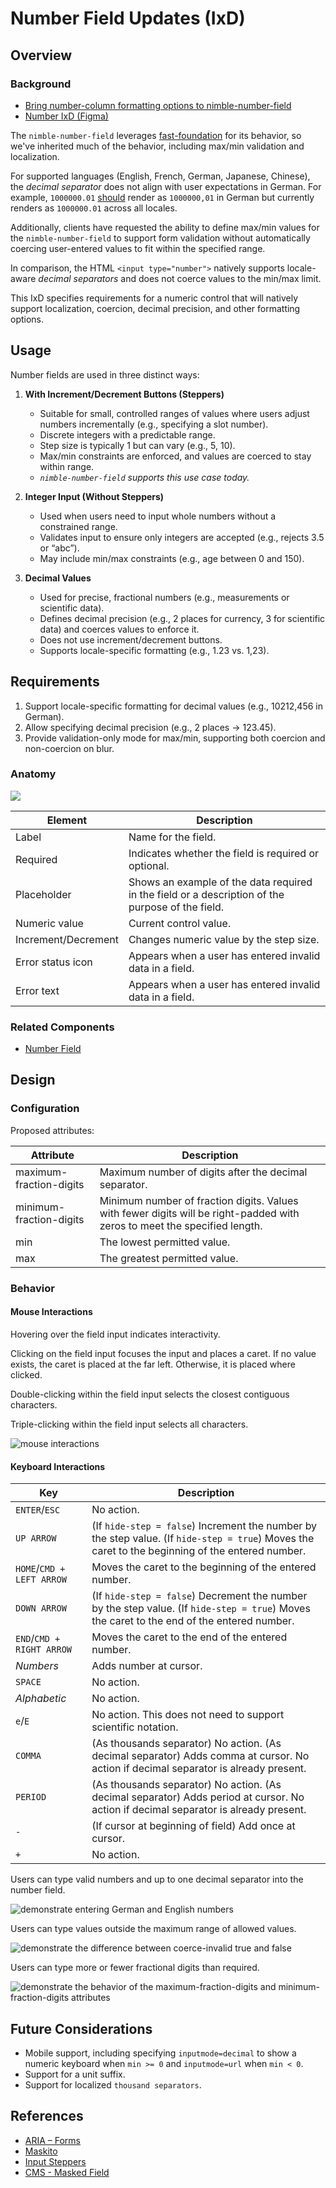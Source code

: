 # Number Field Updates (IxD)

## Overview

### Background

- [Bring number-column formatting options to nimble-number-field](https://github.com/ni/nimble/issues/1855)
- [Number IxD (Figma)](https://www.figma.com/design/r2yGNQNVFdE7cBO9CyHmQx/Nimble---IxD?node-id=1603-3464)

The `nimble-number-field` leverages
[fast-foundation](https://github.com/ni/fast/blob/archives/fast-element-1/packages/web-components/fast-foundation/src/number-field/number-field.ts)
for its behavior, so we've inherited much of the behavior, including max/min
validation and localization.

For supported languages (English, French, German, Japanese, Chinese), the
_decimal separator_ does not align with user expectations in German. For
example, `1000000.01`
[should](https://randombits.dev/articles/number-localization/locale-list) render
as `1000000,01` in German but currently renders as `1000000.01` across all
locales.

Additionally, clients have requested the ability to define max/min values for
the `nimble-number-field` to support form validation without automatically
coercing user-entered values to fit within the specified range.

In comparison, the HTML `<input type="number">` natively supports locale-aware
_decimal separators_ and does not coerce values to the min/max limit.

This IxD specifies requirements for a numeric control that will natively support
localization, coercion, decimal precision, and other formatting options.

## Usage

Number fields are used in three distinct ways:

1. **With Increment/Decrement Buttons (Steppers)**

    - Suitable for small, controlled ranges of values where users adjust numbers
      incrementally (e.g., specifying a slot number).
    - Discrete integers with a predictable range.
    - Step size is typically 1 but can vary (e.g., 5, 10).
    - Max/min constraints are enforced, and values are coerced to stay within
      range.
    - _`nimble-number-field` supports this use case today._

2. **Integer Input (Without Steppers)**

    - Used when users need to input whole numbers without a constrained range.
    - Validates input to ensure only integers are accepted (e.g., rejects 3.5 or
      “abc”).
    - May include min/max constraints (e.g., age between 0 and 150).

3. **Decimal Values**
    - Used for precise, fractional numbers (e.g., measurements or scientific
      data).
    - Defines decimal precision (e.g., 2 places for currency, 3 for scientific
      data) and coerces values to enforce it.
    - Does not use increment/decrement buttons.
    - Supports locale-specific formatting (e.g., 1.23 vs. 1,23).

## Requirements

1. Support locale-specific formatting for decimal values (e.g., 10212,456 in
   German).
2. Allow specifying decimal precision (e.g., 2 places → 123.45).
3. Provide validation-only mode for max/min, supporting both coercion and
   non-coercion on blur.

### Anatomy

![ ](spec-images/number-field-anatomy.png)

| Element             | Description                                                                                      |
| ------------------- | ------------------------------------------------------------------------------------------------ |
| Label               | Name for the field.                                                                              |
| Required            | Indicates whether the field is required or optional.                                             |
| Placeholder         | Shows an example of the data required in the field or a description of the purpose of the field. |
| Numeric value       | Current control value.                                                                           |
| Increment/Decrement | Changes numeric value by the step size.                                                          |
| Error status icon   | Appears when a user has entered invalid data in a field.                                         |
| Error text          | Appears when a user has entered invalid data in a field.                                         |

### Related Components

- [Number Field](https://nimble.ni.dev/storybook/index.html?path=/docs/components-number-field--docs)

## Design

### Configuration

Proposed attributes:

| Attribute               | Description                                                                                                               |
| ----------------------- | ------------------------------------------------------------------------------------------------------------------------- |
| maximum-fraction-digits | Maximum number of digits after the decimal separator.                                                                     |
| minimum-fraction-digits | Minimum number of fraction digits. Values with fewer digits will be right-padded with zeros to meet the specified length. |
| min                     | The lowest permitted value.                                                                                               |
| max                     | The greatest permitted value.                                                                                             |

### Behavior

#### Mouse Interactions

Hovering over the field input indicates interactivity.

Clicking on the field input focuses the input and places a caret. If no value
exists, the caret is placed at the far left. Otherwise, it is placed where
clicked.

Double-clicking within the field input selects the closest contiguous
characters.

Triple-clicking within the field input selects all characters.

![mouse interactions](./spec-images/localized-number-input-cursor-click.png)

#### Keyboard Interactions

| Key                       | Description                                                                                                                                      |
| ------------------------- | ------------------------------------------------------------------------------------------------------------------------------------------------ |
| `ENTER`/`ESC`             | No action.                                                                                                                                       |
| `UP ARROW`                | (If `hide-step = false`) Increment the number by the step value. (If `hide-step = true`) Moves the caret to the beginning of the entered number. |
| `HOME`/`CMD + LEFT ARROW` | Moves the caret to the beginning of the entered number.                                                                                          |
| `DOWN ARROW`              | (If `hide-step = false`) Decrement the number by the step value. (If `hide-step = true`) Moves the caret to the end of the entered number.       |
| `END`/`CMD + RIGHT ARROW` | Moves the caret to the end of the entered number.                                                                                                |
| _Numbers_                 | Adds number at cursor.                                                                                                                           |
| `SPACE`                   | No action.                                                                                                                                       |
| _Alphabetic_              | No action.                                                                                                                                       |
| `e`/`E`                   | No action. This does not need to support scientific notation.                                                                                    |
| `COMMA`                   | (As thousands separator) No action. (As decimal separator) Adds comma at cursor. No action if decimal separator is already present.              |
| `PERIOD`                  | (As thousands separator) No action. (As decimal separator) Adds period at cursor. No action if decimal separator is already present.             |
| `-`                       | (If cursor at beginning of field) Add once at cursor.                                                                                            |
| `+`                       | No action.                                                                                                                                       |

Users can type valid numbers and up to one decimal separator into the number
field.

![demonstrate entering German and English numbers](./spec-images/localized-number-input.png)

Users can type values outside the maximum range of allowed values.

![demonstrate the difference between coerce-invalid true and false](./spec-images/coerce-number-input.png)

Users can type more or fewer fractional digits than required.

![demonstrate the behavior of the maximum-fraction-digits and minimum-fraction-digits attributes](./spec-images/fraction-digits-number-input.png)

## Future Considerations

- Mobile support, including specifying `inputmode=decimal` to show a numeric
  keyboard when `min >= 0` and `inputmode=url` when `min < 0`.
- Support for a unit suffix.
- Support for localized `thousand separators`.

## References

- [ARIA – Forms](https://usability.yale.edu/web-accessibility/articles/forms)
- [Maskito](https://maskito.dev/kit/number)
- [Input Steppers](https://usability.yale.edu/web-accessibility/articles/forms)
- [CMS - Masked Field](https://design.cms.gov/components/text-field/masked-field/?theme=core)
